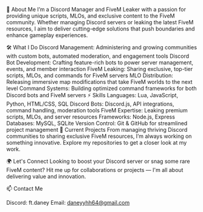 🚀 About Me
I’m a Discord Manager and FiveM Leaker with a passion for providing unique scripts, MLOs, and exclusive content to the FiveM community. Whether managing Discord servers or leaking the latest FiveM resources, I aim to deliver cutting-edge solutions that push boundaries and enhance gameplay experiences.

🛠 What I Do
Discord Management: Administering and growing communities with custom bots, automated moderation, and engagement tools
Discord Bot Development: Crafting feature-rich bots to power server management, events, and member interaction
FiveM Leaking: Sharing exclusive, top-tier scripts, MLOs, and commands for FiveM servers
MLO Distribution: Releasing immersive map modifications that take FiveM worlds to the next level
Command Systems: Building optimized command frameworks for both Discord bots and FiveM servers
⚡️ Skills
Languages: Lua, JavaScript, Python, HTML/CSS, SQL
Discord Bots: Discord.js, API integrations, command handling, moderation tools
FiveM Expertise: Leaking premium scripts, MLOs, and server resources
Frameworks: Node.js, Express
Databases: MySQL, SQLite
Version Control: Git & GitHub for streamlined project management
💼 Current Projects
From managing thriving Discord communities to sharing exclusive FiveM resources, I’m always working on something innovative. Explore my repositories to get a closer look at my work.

🌍 Let's Connect
Looking to boost your Discord server or snag some rare FiveM content? Hit me up for collaborations or projects — I'm all about delivering value and innovation.

📫 Contact Me

Discord: ft.daney
Email: daneyyhh64@gmail.com
